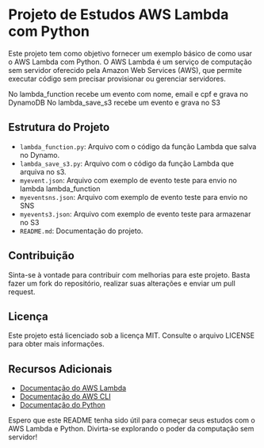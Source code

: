 # Projeto de Estudos AWS Lambda com Python

Este projeto tem como objetivo fornecer um exemplo básico de como usar o AWS Lambda com Python. O AWS Lambda é um serviço de computação sem servidor oferecido pela Amazon Web Services (AWS), que permite executar código sem precisar provisionar ou gerenciar servidores.

No lambda_function recebe um evento com nome, email e cpf e grava no DynamoDB
No lambda_save_s3 recebe um evento e grava no S3 

## Estrutura do Projeto

- `lambda_function.py`: Arquivo com o código da função Lambda que salva no Dynamo.
- `lambda_save_s3.py`: Arquivo com o código da função Lambda que arquiva no s3.
- `myevent.json`: Arquivo com exemplo de evento teste para envio no lambda lambda_function
- `myeventsns.json`: Arquivo com exemplo de evento teste para envio no SNS
- `myevents3.json`: Arquivo com exemplo de evento teste para armazenar no S3
- `README.md`: Documentação do projeto.

## Contribuição

Sinta-se à vontade para contribuir com melhorias para este projeto. Basta fazer um fork do repositório, realizar suas alterações e enviar um pull request.

## Licença

Este projeto está licenciado sob a licença MIT. Consulte o arquivo LICENSE para obter mais informações.

## Recursos Adicionais

- [Documentação do AWS Lambda](https://docs.aws.amazon.com/lambda/latest/dg/welcome.html)
- [Documentação do AWS CLI](https://aws.amazon.com/cli/)
- [Documentação do Python](https://docs.python.org/)

Espero que este README tenha sido útil para começar seus estudos com o AWS Lambda e Python. Divirta-se explorando o poder da computação sem servidor!
